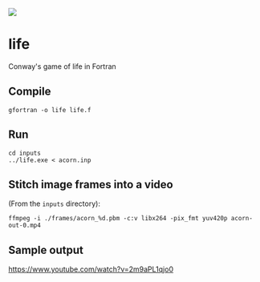 ![](https://github.com/JeffIrwin/life/workflows/CI/badge.svg)

# life
Conway's game of life in Fortran

## Compile
    gfortran -o life life.f

## Run
    cd inputs
    ../life.exe < acorn.inp

## Stitch image frames into a video
(From the `inputs` directory):

    ffmpeg -i ./frames/acorn_%d.pbm -c:v libx264 -pix_fmt yuv420p acorn-out-0.mp4

## Sample output
https://www.youtube.com/watch?v=2m9aPL1qjo0
